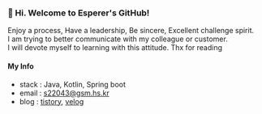 ### 👋 Hi. Welcome to Esperer's GitHub!

Enjoy a process, Have a leadership, Be sincere, Excellent challenge spirit.  
I am trying to better communicate with my colleague or customer.  
I will devote myself to learning with this attitude. Thx for reading

#### My Info
- stack : Java, Kotlin, Spring boot
- email : s22043@gsm.hs.kr
- blog : [tistory](https://esperer.tistory.com), [velog](https://velog.io/@hope0206)
